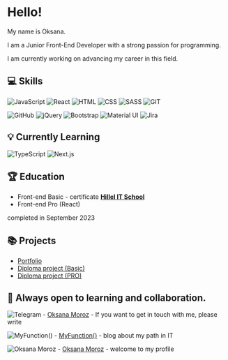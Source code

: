 # Hello! 

My name is Oksana.

I am a Junior Front-End Developer with a strong passion for programming.

I am currently working on advancing my career in this field.

## 💻 Skills

![JavaScript](https://img.shields.io/badge/JavaScript-%231E4B6E?style=for-the-badge&logo=JavaScript&logoColor=white)
![React](https://img.shields.io/badge/React-%231E4B6E?style=for-the-badge&logo=React&logoColor=white)
![HTML](https://img.shields.io/badge/HTML5-%231E4B6E?style=for-the-badge&logo=HTML5&logoColor=white)
![CSS](https://img.shields.io/badge/CSS-%231E4B6E?style=for-the-badge&logo=CSS&logoColor=white)
![SASS](https://img.shields.io/badge/SASS-%231E4B6E?style=for-the-badge&logo=SASS&logoColor=white)
![GIT](https://img.shields.io/badge/GIT-%231E4B6E?style=for-the-badge&logo=GIT&logoColor=white)

![GitHub](https://img.shields.io/badge/GitHub-%231E4B6E?style=for-the-badge&logo=GitHub&logoColor=white)
![jQuery](https://img.shields.io/badge/jQuery-%231E4B6E?style=for-the-badge&logo=jQuery&logoColor=white)
![Bootstrap](https://img.shields.io/badge/Bootstrap-%231E4B6E?style=for-the-badge&logo=Bootstrap&logoColor=white)
![Material UI](https://img.shields.io/badge/Material%20UI-%231E4B6E?style=for-the-badge&logo=Material-UI&logoColor=white)
![Jira](https://img.shields.io/badge/Jira-%231E4B6E?style=for-the-badge&logo=Jira&logoColor=white)

## 💡 Currently Learning

![TypeScript](https://img.shields.io/badge/TypeScript-%231E4B6E?style=for-the-badge&logo=TypeScript&logoColor=white)
![Next.js](https://img.shields.io/badge/Next.js-%231E4B6E?style=for-the-badge&logo=Next.js&logoColor=white)

## 🏆 Education

- Front-end Basic  - сertificate **[Hillel IT School](https://certificate.ithillel.ua/view/74052002)** 
- Front-end Pro (React)

сompleted in September 2023

## 📚 Projects

- [Portfolio](https://okmoroz.github.io/portfolio/)
- [Diploma project (Basic)](https://okmoroz.github.io/HLegal/)
- [Diploma project (PRO)](https://github.com/OkMoroz/graduate-work-js-moroz)

## 📝 Always open to learning and collaboration.

![Telegram](https://img.shields.io/badge/Telegram-%2300bfff?style=for-the-badge&logo=Telegram&logoColor=white) - [Oksana Moroz](https://t.me/Moroz_Ksenia) - If you want to get in touch with me, please write

![MyFunction()](https://img.shields.io/badge/MyFunction-%23da70d6?style=for-the-badge&logo=MyFunction&logoColor=white) - [MyFunction()](https://t.me/OM_myFunction) - blog about my path in IT

![Oksana Moroz](https://img.shields.io/badge/LinkedIn-%230064ff?style=for-the-badge&logo=LinkedIn&logoColor=white)  - [Oksana Moroz](https://www.linkedin.com/in/oksana-moroz/) - welcome to my profile
